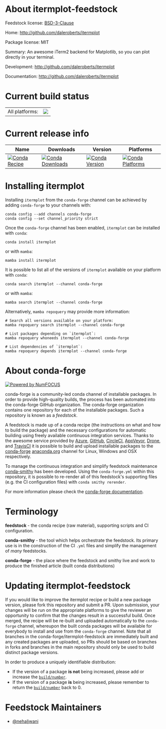 About itermplot-feedstock
=========================

Feedstock license: [BSD-3-Clause](https://github.com/conda-forge/itermplot-feedstock/blob/main/LICENSE.txt)

Home: http://github.com/daleroberts/itermplot

Package license: MIT

Summary: An awesome iTerm2 backend for Matplotlib, so you can plot directly in your terminal.

Development: http://github.com/daleroberts/itermplot

Documentation: http://github.com/daleroberts/itermplot

Current build status
====================


<table><tr><td>All platforms:</td>
    <td>
      <a href="https://dev.azure.com/conda-forge/feedstock-builds/_build/latest?definitionId=9575&branchName=main">
        <img src="https://dev.azure.com/conda-forge/feedstock-builds/_apis/build/status/itermplot-feedstock?branchName=main">
      </a>
    </td>
  </tr>
</table>

Current release info
====================

| Name | Downloads | Version | Platforms |
| --- | --- | --- | --- |
| [![Conda Recipe](https://img.shields.io/badge/recipe-itermplot-green.svg)](https://anaconda.org/conda-forge/itermplot) | [![Conda Downloads](https://img.shields.io/conda/dn/conda-forge/itermplot.svg)](https://anaconda.org/conda-forge/itermplot) | [![Conda Version](https://img.shields.io/conda/vn/conda-forge/itermplot.svg)](https://anaconda.org/conda-forge/itermplot) | [![Conda Platforms](https://img.shields.io/conda/pn/conda-forge/itermplot.svg)](https://anaconda.org/conda-forge/itermplot) |

Installing itermplot
====================

Installing `itermplot` from the `conda-forge` channel can be achieved by adding `conda-forge` to your channels with:

```
conda config --add channels conda-forge
conda config --set channel_priority strict
```

Once the `conda-forge` channel has been enabled, `itermplot` can be installed with `conda`:

```
conda install itermplot
```

or with `mamba`:

```
mamba install itermplot
```

It is possible to list all of the versions of `itermplot` available on your platform with `conda`:

```
conda search itermplot --channel conda-forge
```

or with `mamba`:

```
mamba search itermplot --channel conda-forge
```

Alternatively, `mamba repoquery` may provide more information:

```
# Search all versions available on your platform:
mamba repoquery search itermplot --channel conda-forge

# List packages depending on `itermplot`:
mamba repoquery whoneeds itermplot --channel conda-forge

# List dependencies of `itermplot`:
mamba repoquery depends itermplot --channel conda-forge
```


About conda-forge
=================

[![Powered by
NumFOCUS](https://img.shields.io/badge/powered%20by-NumFOCUS-orange.svg?style=flat&colorA=E1523D&colorB=007D8A)](https://numfocus.org)

conda-forge is a community-led conda channel of installable packages.
In order to provide high-quality builds, the process has been automated into the
conda-forge GitHub organization. The conda-forge organization contains one repository
for each of the installable packages. Such a repository is known as a *feedstock*.

A feedstock is made up of a conda recipe (the instructions on what and how to build
the package) and the necessary configurations for automatic building using freely
available continuous integration services. Thanks to the awesome service provided by
[Azure](https://azure.microsoft.com/en-us/services/devops/), [GitHub](https://github.com/),
[CircleCI](https://circleci.com/), [AppVeyor](https://www.appveyor.com/),
[Drone](https://cloud.drone.io/welcome), and [TravisCI](https://travis-ci.com/)
it is possible to build and upload installable packages to the
[conda-forge](https://anaconda.org/conda-forge) [anaconda.org](https://anaconda.org/)
channel for Linux, Windows and OSX respectively.

To manage the continuous integration and simplify feedstock maintenance
[conda-smithy](https://github.com/conda-forge/conda-smithy) has been developed.
Using the ``conda-forge.yml`` within this repository, it is possible to re-render all of
this feedstock's supporting files (e.g. the CI configuration files) with ``conda smithy rerender``.

For more information please check the [conda-forge documentation](https://conda-forge.org/docs/).

Terminology
===========

**feedstock** - the conda recipe (raw material), supporting scripts and CI configuration.

**conda-smithy** - the tool which helps orchestrate the feedstock.
                   Its primary use is in the construction of the CI ``.yml`` files
                   and simplify the management of *many* feedstocks.

**conda-forge** - the place where the feedstock and smithy live and work to
                  produce the finished article (built conda distributions)


Updating itermplot-feedstock
============================

If you would like to improve the itermplot recipe or build a new
package version, please fork this repository and submit a PR. Upon submission,
your changes will be run on the appropriate platforms to give the reviewer an
opportunity to confirm that the changes result in a successful build. Once
merged, the recipe will be re-built and uploaded automatically to the
`conda-forge` channel, whereupon the built conda packages will be available for
everybody to install and use from the `conda-forge` channel.
Note that all branches in the conda-forge/itermplot-feedstock are
immediately built and any created packages are uploaded, so PRs should be based
on branches in forks and branches in the main repository should only be used to
build distinct package versions.

In order to produce a uniquely identifiable distribution:
 * If the version of a package **is not** being increased, please add or increase
   the [``build/number``](https://docs.conda.io/projects/conda-build/en/latest/resources/define-metadata.html#build-number-and-string).
 * If the version of a package **is** being increased, please remember to return
   the [``build/number``](https://docs.conda.io/projects/conda-build/en/latest/resources/define-metadata.html#build-number-and-string)
   back to 0.

Feedstock Maintainers
=====================

* [@nehaljwani](https://github.com/nehaljwani/)


